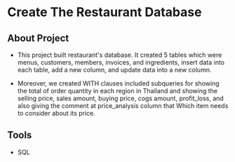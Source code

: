 # Create The Restaurant Database

## About Project
* This project built restaurant's database. It created 5 tables which were menus, customers, members, invoices, and ingredients, insert data into each table, add a new column, and update data into a new column. 

* Moreover, we created WITH clauses included subqueries for showing the total of order quantity in each region in Thailand and showing the selling price, sales amount, buying price, cogs amount, profit_loss, and also giving the comment at price_analysis column that Which item needs to consider about its price.

## Tools
* SQL
